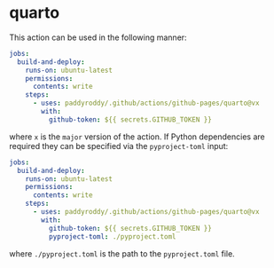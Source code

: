 # quarto

This action can be used in the following manner:

```yaml
jobs:
  build-and-deploy:
    runs-on: ubuntu-latest
    permissions:
      contents: write
    steps:
      - uses: paddyroddy/.github/actions/github-pages/quarto@vx
        with:
          github-token: ${{ secrets.GITHUB_TOKEN }}
```

where `x` is the `major` version of the action. If Python dependencies are
required they can be specified via the `pyproject-toml` input:

```yaml
jobs:
  build-and-deploy:
    runs-on: ubuntu-latest
    permissions:
      contents: write
    steps:
      - uses: paddyroddy/.github/actions/github-pages/quarto@vx
        with:
          github-token: ${{ secrets.GITHUB_TOKEN }}
          pyproject-toml: ./pyproject.toml
```

where `./pyproject.toml` is the path to the `pyproject.toml` file.
